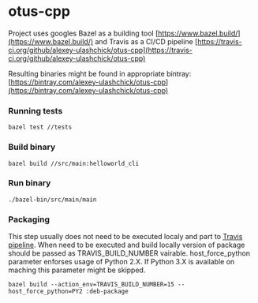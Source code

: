 # otus-cpp
Project uses googles Bazel as a building tool [https://www.bazel.build/](https://www.bazel.build/) and Travis as a CI/CD pipeline
[https://travis-ci.org/github/alexey-ulashchick/otus-cpp](https://travis-ci.org/github/alexey-ulashchick/otus-cpp)

Resulting binaries might be found in appropriate bintray:
[https://bintray.com/alexey-ulashchick/otus-cpp](https://bintray.com/alexey-ulashchick/otus-cpp)

### Running tests
```
bazel test //tests
```

### Build binary
```
bazel build //src/main:helloworld_cli
```

### Run binary
```
./bazel-bin/src/main/main
```

### Packaging
This step usually does not need to be executed localy and part to [Travis pipeline](https://github.com/alexey-ulashchick/otus-cpp/.travis.yml). When need to be executed and build locally version of package should be passed as TRAVIS_BUILD_NUMBER vairable. host_force_python parameter enforses usage of Python 2.X. If Python 3.X is available on maching this parameter might be skipped.
```
bazel build --action_env=TRAVIS_BUILD_NUMBER=15 --host_force_python=PY2 :deb-package
```